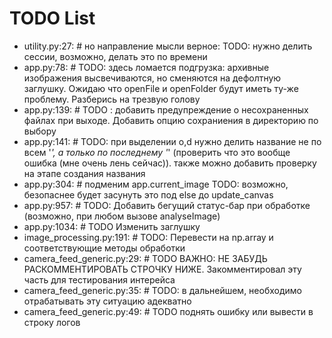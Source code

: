 # TODO List

- utility.py:27: # но направление мысли верное: TODO: нужно делить сессии, возможно, делать это по времени
- app.py:78: # TODO: здесь ломается подгрузка: архивные изображения высвечиваются, но сменяются на дефолтную заглушку. Ожидаю что openFile и openFolder будут иметь ту-же проблему. Разберись на трезвую голову
- app.py:139: # TODO : добавить предупреждение о несохраненных файлах при выходе. Добавить опцию сохраниения в директорию по выбору
- app.py:141: # TODO: при выделении o,d нужно делить название не по всем '_', а только по последнему '_' (проверить что это вообще ошибка (мне очень лень сейчас)). также можно добавить проверку на этапе создания названия
- app.py:304: # подменим app.current_image TODO: возможно, безопаснее будет засунуть это под else до update_canvas
- app.py:957: # TODO: Добавить бегущий статус-бар при обработке (возможно, при любом вызове analyseImage)
- app.py:1034: # TODO Изменить заглушку
- image_processing.py:191: # TODO: Перевести на np.array и соответствующие методы обработки
- camera_feed_generic.py:29: # TODO ВАЖНО: НЕ ЗАБУДЬ РАСКОММЕНТИРОВАТЬ СТРОЧКУ НИЖЕ. Закомментировал эту часть для тестирования интерейса
- camera_feed_generic.py:35: # TODO: в дальнейшем, необходимо отрабатывать эту ситуацию адекватно
- camera_feed_generic.py:49: # TODO поднять ошибку или вывести в строку логов

